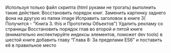 Используя только файл скрипта (html руками не трогать) выполнить такие действия:
Восстановить порядок книг.
Заменить картинку заднего фона на другую из папки image
Исправить заголовок в книге 3( Получится - "Книга 3. this и Прототипы Объектов")
Удалить рекламу со страницы
Восстановить порядок глав во второй и пятой книге (внимательно инспектируйте индексы элементов, поможет dev tools)
в шестой книге добавить главу “Глава 8: За пределами ES6” и поставить её в правильное место
